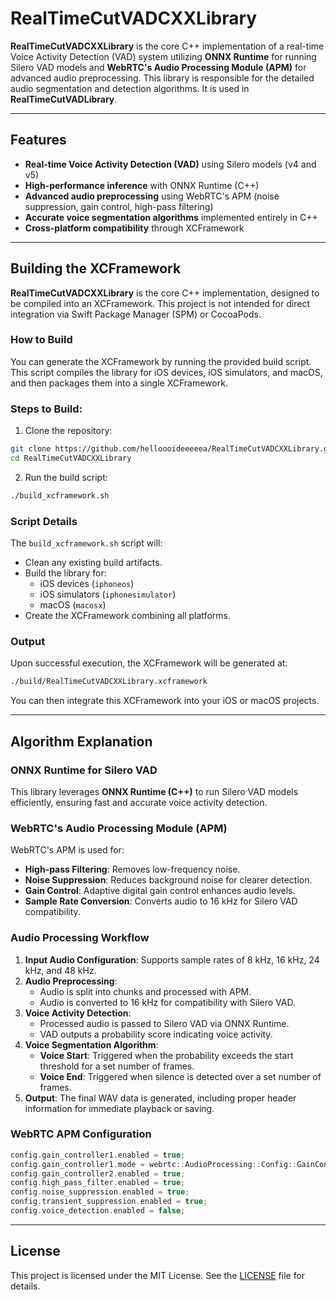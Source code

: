 # RealTimeCutVADCXXLibrary

**RealTimeCutVADCXXLibrary** is the core C++ implementation of a real-time Voice Activity Detection (VAD) system utilizing **ONNX Runtime** for running Silero VAD models and **WebRTC's Audio Processing Module (APM)** for advanced audio preprocessing. This library is responsible for the detailed audio segmentation and detection algorithms. It is used in **RealTimeCutVADLibrary**.

---

## Features

- **Real-time Voice Activity Detection (VAD)** using Silero models (v4 and v5)
- **High-performance inference** with ONNX Runtime (C++)
- **Advanced audio preprocessing** using WebRTC's APM (noise suppression, gain control, high-pass filtering)
- **Accurate voice segmentation algorithms** implemented entirely in C++
- **Cross-platform compatibility** through XCFramework

---

## Building the XCFramework

**RealTimeCutVADCXXLibrary** is the core C++ implementation, designed to be compiled into an XCFramework. This project is not intended for direct integration via Swift Package Manager (SPM) or CocoaPods.

### How to Build

You can generate the XCFramework by running the provided build script. This script compiles the library for iOS devices, iOS simulators, and macOS, and then packages them into a single XCFramework.

### Steps to Build:

1. Clone the repository:

```bash
git clone https://github.com/helloooideeeeea/RealTimeCutVADCXXLibrary.git
cd RealTimeCutVADCXXLibrary
```

2. Run the build script:

```bash
./build_xcframework.sh
```

### Script Details

The `build_xcframework.sh` script will:
- Clean any existing build artifacts.
- Build the library for:
  - iOS devices (`iphoneos`)
  - iOS simulators (`iphonesimulator`)
  - macOS (`macosx`)
- Create the XCFramework combining all platforms.

### Output

Upon successful execution, the XCFramework will be generated at:

```bash
./build/RealTimeCutVADCXXLibrary.xcframework
```

You can then integrate this XCFramework into your iOS or macOS projects.

---

## Algorithm Explanation

### ONNX Runtime for Silero VAD
This library leverages **ONNX Runtime (C++)** to run Silero VAD models efficiently, ensuring fast and accurate voice activity detection.

### WebRTC's Audio Processing Module (APM)
WebRTC's APM is used for:

- **High-pass Filtering**: Removes low-frequency noise.
- **Noise Suppression**: Reduces background noise for clearer detection.
- **Gain Control**: Adaptive digital gain control enhances audio levels.
- **Sample Rate Conversion**: Converts audio to 16 kHz for Silero VAD compatibility.

### Audio Processing Workflow

1. **Input Audio Configuration**: Supports sample rates of 8 kHz, 16 kHz, 24 kHz, and 48 kHz.
2. **Audio Preprocessing**: 
   - Audio is split into chunks and processed with APM.
   - Audio is converted to 16 kHz for compatibility with Silero VAD.
3. **Voice Activity Detection**:
   - Processed audio is passed to Silero VAD via ONNX Runtime.
   - VAD outputs a probability score indicating voice activity.
4. **Voice Segmentation Algorithm**:
   - **Voice Start**: Triggered when the probability exceeds the start threshold for a set number of frames.
   - **Voice End**: Triggered when silence is detected over a set number of frames.
5. **Output**: The final WAV data is generated, including proper header information for immediate playback or saving.

### WebRTC APM Configuration

```cpp
config.gain_controller1.enabled = true;
config.gain_controller1.mode = webrtc::AudioProcessing::Config::GainController1::kAdaptiveDigital;
config.gain_controller2.enabled = true;
config.high_pass_filter.enabled = true;
config.noise_suppression.enabled = true;
config.transient_suppression.enabled = true;
config.voice_detection.enabled = false;
```

---

## License

This project is licensed under the MIT License. See the [LICENSE](LICENSE) file for details.



